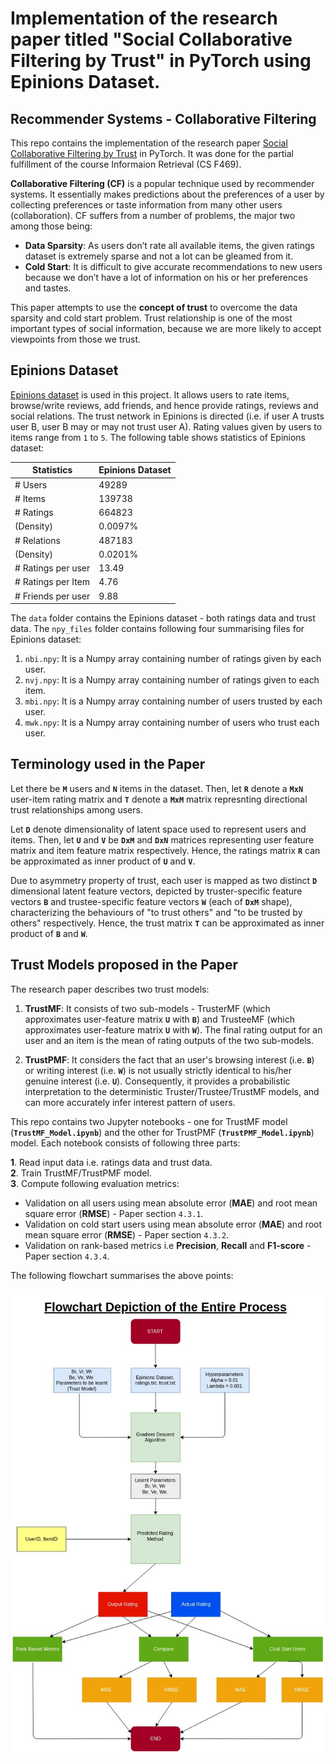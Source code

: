 # Implementation of the research paper titled "Social Collaborative Filtering by Trust" in PyTorch using Epinions Dataset.

## Recommender Systems - Collaborative Filtering

This repo contains the implementation of the research paper [Social Collaborative Filtering by Trust](https://www.computer.org/csdl/journal/tp/2017/08/07558226/13rRUwbs1TN) in PyTorch. It was done for the partial fulfillment of the course Informaion Retrieval (CS F469). 

**Collaborative Filtering (CF)** is a popular technique used by recommender systems. It essentially makes predictions about the preferences of a user by collecting preferences or taste information from many other users (collaboration). CF suffers from a number of problems, the major two among those being:
* **Data Sparsity**: As users don’t rate all available items, the given ratings dataset is extremely sparse and not a lot can be gleamed from it.
* **Cold Start**: It is difficult to give accurate recommendations to new users because we don’t have a lot of information on his or her preferences and tastes.

This paper attempts to use the **concept of trust** to overcome the data sparsity and cold start problem. Trust relationship is one of the most important types of social information, because we are more likely to accept viewpoints from those we trust.

## Epinions Dataset

[Epinions dataset](http://www.trustlet.org/downloaded_epinions.html) is used in this project. It allows users to rate items, browse/write reviews, add friends, and hence provide ratings, reviews and social relations. The trust network in Epinions is directed (i.e. if user A trusts user B, user B may or may not trust user A). Rating values given by users to items range from `1` to `5`. The following table shows statistics of Epinions dataset:

| Statistics         | Epinions Dataset |
|--------------------|------------------|
| # Users            |       49289      |
| # Items            |      139738      |
| # Ratings          |      664823      |
| (Density)          |      0.0097%     |
| # Relations        |      487183      |
| (Density)          |      0.0201%     |
| # Ratings per user |       13.49      |
| # Ratings per Item |       4.76       |
| # Friends per user |       9.88       |

The `data` folder contains the Epinions dataset - both ratings data and trust data. The `npy_files` folder contains following four summarising files for Epinions dataset:

1. `nbi.npy`: It is a Numpy array containing number of ratings given by each user.
2. `nvj.npy`: It is a Numpy array containing number of ratings given to each item.
3. `mbi.npy`: It is a Numpy array containing number of users trusted by each user.
4. `mwk.npy`: It is a Numpy array containing number of users who trust each user.

## Terminology used in the Paper

Let there be **`M`** users and **`N`** items in the dataset. Then, let **`R`** denote a **`MxN`** user-item rating matrix and **`T`** denote a **`MxM`** matrix represnting directional trust relationships among users. 

Let **`D`** denote dimensionality of latent space used to represent users and items. Then, let **`U`** and **`V`** be **`DxM`** and **`DxN`** matrices representing user feature matrix and item feature matrix respectively. Hence, the ratings matrix **`R`** can be approximated as inner product of **`U`** and **`V`**. 

Due to asymmetry property of trust, each user is mapped as two distinct **`D`** dimensional latent feature vectors, depicted by truster-specific feature vectors **`B`** and trustee-specific feature vectors **`W`** (each of **`DxM`** shape), characterizing the behaviours of "to trust others" and "to be trusted by others" respectively. Hence, the trust matrix **`T`** can be approximated as inner product of **`B`** and **`W`**. 

## Trust Models proposed in the Paper

The research paper describes two trust models:

1. **TrustMF**: It consists of two sub-models - TrusterMF (which approximates user-feature matrix **`U`** with **`B`**) and TrusteeMF (which approximates user-feature matrix **`U`** with **`W`**). The final rating output for an user and an item is the mean of rating outputs of the two sub-models.

2. **TrustPMF**: It considers the fact that an user's browsing interest (i.e. **`B`**) or writing interest (i.e. **`W`**) is not usually strictly identical to his/her genuine interest (i.e. **`U`**). Consequently, it provides a probabilistic interpretation to the deterministic Truster/Trustee/TrustMF models, and can more accurately infer interest pattern of users.

This repo contains two Jupyter notebooks - one for TrustMF model (**`TrustMF_Model.ipynb`**) and the other for TrustPMF (**`TrustPMF_Model.ipynb`**) model. Each notebook consists of following three parts:

**1**. Read input data i.e. ratings data and trust data.  
**2**. Train TrustMF/TrustPMF model.  
**3**. Compute following evaluation metrics:  
  * Validation on all users using mean absolute error (**MAE**) and root mean square error (**RMSE**) - Paper section `4.3.1`.
  * Validation on cold start users using mean absolute error (**MAE**) and root mean square error (**RMSE**) - Paper section `4.3.2`.
  * Validation on rank-based metrics i.e **Precision**, **Recall** and **F1-score** - Paper section `4.3.4`.

The following flowchart summarises the above points:

![Flowchart](./imgs/flowchart.png)

